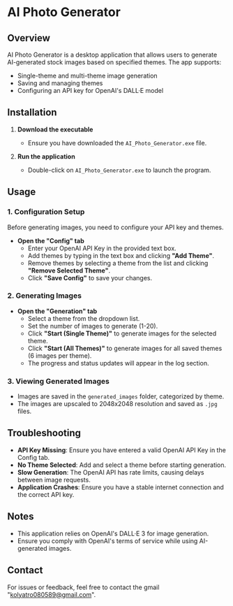 # AI Photo Generator

## Overview
AI Photo Generator is a desktop application that allows users to generate AI-generated stock images based on specified themes. The app supports:
- Single-theme and multi-theme image generation
- Saving and managing themes
- Configuring an API key for OpenAI's DALL·E model

## Installation
1. **Download the executable**
   - Ensure you have downloaded the `AI_Photo_Generator.exe` file.

2. **Run the application**
   - Double-click on `AI_Photo_Generator.exe` to launch the program.

## Usage

### 1. Configuration Setup
Before generating images, you need to configure your API key and themes.

- **Open the "Config" tab**
  - Enter your OpenAI API Key in the provided text box.
  - Add themes by typing in the text box and clicking **"Add Theme"**.
  - Remove themes by selecting a theme from the list and clicking **"Remove Selected Theme"**.
  - Click **"Save Config"** to save your changes.

### 2. Generating Images

- **Open the "Generation" tab**
  - Select a theme from the dropdown list.
  - Set the number of images to generate (1-20).
  - Click **"Start (Single Theme)"** to generate images for the selected theme.
  - Click **"Start (All Themes)"** to generate images for all saved themes (6 images per theme).
  - The progress and status updates will appear in the log section.

### 3. Viewing Generated Images
- Images are saved in the `generated_images` folder, categorized by theme.
- The images are upscaled to 2048x2048 resolution and saved as `.jpg` files.

## Troubleshooting
- **API Key Missing**: Ensure you have entered a valid OpenAI API Key in the Config tab.
- **No Theme Selected**: Add and select a theme before starting generation.
- **Slow Generation**: The OpenAI API has rate limits, causing delays between image requests.
- **Application Crashes**: Ensure you have a stable internet connection and the correct API key.

## Notes
- This application relies on OpenAI's DALL·E 3 for image generation.
- Ensure you comply with OpenAI's terms of service while using AI-generated images.

## Contact
For issues or feedback, feel free to contact the gmail "kolyatro080589@gmail.com".


